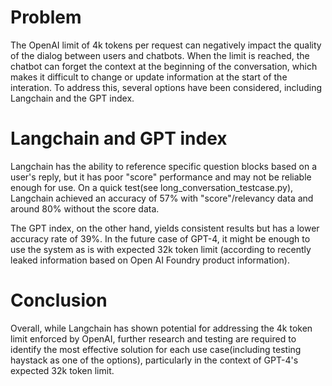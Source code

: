 # Problem
The OpenAI limit of 4k tokens per request can negatively impact the quality of the dialog between users and chatbots. When the limit is reached, the chatbot can forget the context at the beginning of the conversation, which makes it difficult to change or update information at the start of the interation. To address this, several options have been considered, including Langchain and the GPT index. 

# Langchain and GPT index
Langchain has the ability to reference specific question blocks based on a user's reply, but it has poor "score" performance and may not be reliable enough for use. On a quick test(see long_conversation_testcase.py), Langchain achieved an accuracy of 57% with "score"/relevancy data and around 80% without the score data.

The GPT index, on the other hand, yields consistent results but has a lower accuracy rate of 39%. In the future case of GPT-4, it might be enough to use the system as is with expected 32k token limit (according to recently leaked information based on Open AI Foundry product information).

# Conclusion
Overall, while Langchain has shown potential for addressing the 4k token limit enforced by OpenAI, further research and testing are required to identify the most effective solution for each use case(including testing haystack as one of the options), particularly in the context of GPT-4's expected 32k token limit.